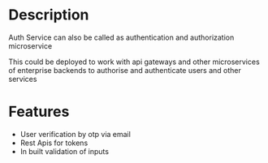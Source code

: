 # Description

Auth Service can also be called as authentication and authorization microservice

This could be deployed to work with api gateways and other microservices of enterprise backends to authorise and authenticate users and other services

# Features

- User verification by otp via email
- Rest Apis for tokens
- In built validation of inputs

